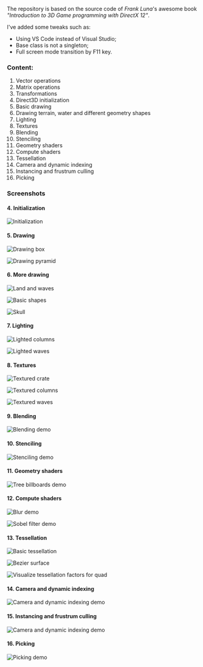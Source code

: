 The repository is based on the source code of *Frank Luna*'s awesome book *"Introduction to 3D Game programming with DirectX 12"*.

I've added some tweaks such as:
- Using VS Code instead of Visual Studio;
- Base class is not a singleton;
- Full screen mode transition by F11 key.

### Content:

1. Vector operations
2. Matrix operations
3. Transformations
4. Direct3D initialization
5. Basic drawing
6. Drawing terrain, water and different geometry shapes
7. Lighting
8. Textures
9. Blending
10. Stenciling
11. Geometry shaders
12. Compute shaders
13. Tessellation
14. Camera and dynamic indexing
15. Instancing and frustrum culling
16. Picking


### Screenshots


#### 4. Initialization

![Initialization](https://github.com/emelyantsev/myDirectXTraining/blob/main/Screenshots/04b_Initialization.png)

#### 5. Drawing

![Drawing box](https://github.com/emelyantsev/myDirectXTraining/blob/main/Screenshots/05_Drawing.png)

![Drawing pyramid](https://github.com/emelyantsev/myDirectXTraining/blob/main/Screenshots/05_Exercises.png)

#### 6. More drawing

![Land and waves](https://github.com/emelyantsev/myDirectXTraining/blob/main/Screenshots/06_LandAndWaves.png)

![Basic shapes](https://github.com/emelyantsev/myDirectXTraining/blob/main/Screenshots/06_Shapes.png)

![Skull](https://github.com/emelyantsev/myDirectXTraining/blob/main/Screenshots/06_SkullViewer.png)

#### 7. Lighting

![Lighted columns](https://github.com/emelyantsev/myDirectXTraining/blob/main/Screenshots/07_LitColumns.png)

![Lighted waves](https://github.com/emelyantsev/myDirectXTraining/blob/main/Screenshots/07_LitWaves.png)

#### 8. Textures

![Textured crate](https://github.com/emelyantsev/myDirectXTraining/blob/main/Screenshots/08_Crate.png)

![Textured columns](https://github.com/emelyantsev/myDirectXTraining/blob/main/Screenshots/08_TexColumns.png)

![Textured waves](https://github.com/emelyantsev/myDirectXTraining/blob/main/Screenshots/08_TexWaves.png)

#### 9. Blending

![Blending demo](https://github.com/emelyantsev/myDirectXTraining/blob/main/Screenshots/09_BlendDemo.png)

#### 10. Stenciling

![Stenciling demo](https://github.com/emelyantsev/myDirectXTraining/blob/main/Screenshots/10_StencilDemo.png)

#### 11. Geometry shaders

![Tree billboards demo](https://github.com/emelyantsev/myDirectXTraining/blob/main/Screenshots/11_TreeBillboards.png)

#### 12. Compute shaders

![Blur demo](https://github.com/emelyantsev/myDirectXTraining/blob/main/Screenshots/12_Blur.png)

![Sobel filter demo](https://github.com/emelyantsev/myDirectXTraining/blob/main/Screenshots/12_SobelFilter.png)

#### 13. Tessellation

![Basic tessellation](https://github.com/emelyantsev/myDirectXTraining/blob/main/Screenshots/13_BasicTesselation.png)

![Bezier surface](https://github.com/emelyantsev/myDirectXTraining/blob/main/Screenshots/13_BezierPatch.png)

![Visualize tessellation factors for quad](https://github.com/emelyantsev/myDirectXTraining/blob/main/Screenshots/13_TestFactors.png)

#### 14. Camera and dynamic indexing

![Camera and dynamic indexing demo](https://github.com/emelyantsev/myDirectXTraining/blob/main/Screenshots/14_CameraAndDynamicIndexing.png)

#### 15. Instancing and frustrum culling

![Camera and dynamic indexing demo](https://github.com/emelyantsev/myDirectXTraining/blob/main/Screenshots/15_InstancingAndCulling.png)

#### 16. Picking

![Picking demo](https://github.com/emelyantsev/myDirectXTraining/blob/main/Screenshots/16_Picking.png)